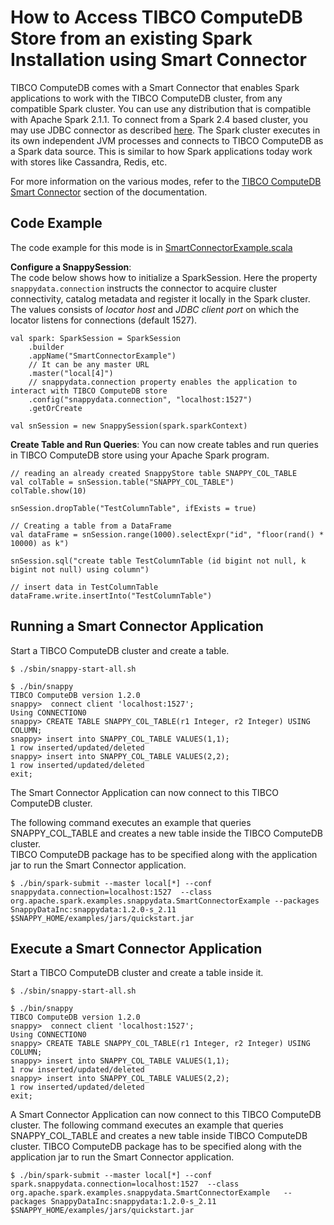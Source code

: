 <a id="howto-splitmode"></a>
# How to Access TIBCO ComputeDB Store from an existing Spark Installation using Smart Connector

TIBCO ComputeDB comes with a Smart Connector that enables Spark applications to work with the TIBCO ComputeDB cluster, from any compatible Spark cluster. You can use any distribution that is compatible with Apache Spark 2.1.1. To connect from a Spark 2.4 based cluster, you may use JDBC connector as described [here](/programming_guide/spark_jdbc_connector.md#howto-sparkjdbc). The Spark cluster executes in its own independent JVM processes and connects to TIBCO ComputeDB as a Spark data source. This is similar to how Spark applications today work with stores like Cassandra, Redis, etc.



For more information on the various modes, refer to the [TIBCO ComputeDB Smart Connector](../affinity_modes/connector_mode.md) section of the documentation.

## Code Example
The code example for this mode is in [SmartConnectorExample.scala](https://github.com/SnappyDataInc/snappydata/blob/master/examples/src/main/scala/org/apache/spark/examples/snappydata/SmartConnectorExample.scala)

**Configure a SnappySession**:</br>
The code below shows how to initialize a SparkSession. Here the property `snappydata.connection` instructs the connector to acquire cluster connectivity, catalog metadata and register it locally in the Spark cluster. The values consists of *locator host* and *JDBC client port* on which the locator listens for connections (default 1527).

```pre
val spark: SparkSession = SparkSession
    .builder
    .appName("SmartConnectorExample")
    // It can be any master URL
    .master("local[4]")
    // snappydata.connection property enables the application to interact with TIBCO ComputeDB store
    .config("snappydata.connection", "localhost:1527")
    .getOrCreate

val snSession = new SnappySession(spark.sparkContext)
```

**Create Table and Run Queries**: 
You can now create tables and run queries in TIBCO ComputeDB store using your Apache Spark program.

```pre
// reading an already created SnappyStore table SNAPPY_COL_TABLE
val colTable = snSession.table("SNAPPY_COL_TABLE")
colTable.show(10)

snSession.dropTable("TestColumnTable", ifExists = true)

// Creating a table from a DataFrame
val dataFrame = snSession.range(1000).selectExpr("id", "floor(rand() * 10000) as k")

snSession.sql("create table TestColumnTable (id bigint not null, k bigint not null) using column")

// insert data in TestColumnTable
dataFrame.write.insertInto("TestColumnTable")
```

## Running a Smart Connector Application

Start a TIBCO ComputeDB cluster and create a table.

```pre
$ ./sbin/snappy-start-all.sh

$ ./bin/snappy
TIBCO ComputeDB version 1.2.0
snappy>  connect client 'localhost:1527';
Using CONNECTION0
snappy> CREATE TABLE SNAPPY_COL_TABLE(r1 Integer, r2 Integer) USING COLUMN;
snappy> insert into SNAPPY_COL_TABLE VALUES(1,1);
1 row inserted/updated/deleted
snappy> insert into SNAPPY_COL_TABLE VALUES(2,2);
1 row inserted/updated/deleted
exit;
```

The Smart Connector Application can now connect to this TIBCO ComputeDB cluster. </br>

The following command executes an example that queries SNAPPY_COL_TABLE and creates a new table inside the TIBCO ComputeDB cluster. </br>TIBCO ComputeDB package has to be specified along with the application jar to run the Smart Connector application.

```pre
$ ./bin/spark-submit --master local[*] --conf snappydata.connection=localhost:1527  --class org.apache.spark.examples.snappydata.SmartConnectorExample --packages SnappyDataInc:snappydata:1.2.0-s_2.11       $SNAPPY_HOME/examples/jars/quickstart.jar
```

## Execute a Smart Connector Application
Start a TIBCO ComputeDB cluster and create a table inside it.

```pre
$ ./sbin/snappy-start-all.sh

$ ./bin/snappy
TIBCO ComputeDB version 1.2.0
snappy>  connect client 'localhost:1527';
Using CONNECTION0
snappy> CREATE TABLE SNAPPY_COL_TABLE(r1 Integer, r2 Integer) USING COLUMN;
snappy> insert into SNAPPY_COL_TABLE VALUES(1,1);
1 row inserted/updated/deleted
snappy> insert into SNAPPY_COL_TABLE VALUES(2,2);
1 row inserted/updated/deleted
exit;
```

A Smart Connector Application can now connect to this TIBCO ComputeDB cluster. The following command executes an example that queries SNAPPY_COL_TABLE and creates a new table inside TIBCO ComputeDB cluster. TIBCO ComputeDB package has to be specified along with the application jar to run the Smart Connector application. 

```pre
$ ./bin/spark-submit --master local[*] --conf spark.snappydata.connection=localhost:1527  --class org.apache.spark.examples.snappydata.SmartConnectorExample   --packages SnappyDataInc:snappydata:1.2.0-s_2.11 $SNAPPY_HOME/examples/jars/quickstart.jar
```
